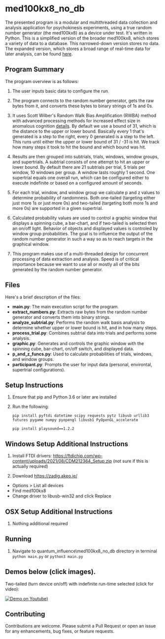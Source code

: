 # med100kx8_no_db
The presented program is a modular and multithreaded data collection and analysis application for psychokinesis experiments, using a true random number generator (the med100kx8) as a device under test. It's written in Python. This is a simplified version of the broader med100kx8, which stores a variety of data to a database. This narrowed-down version stores no data. The expanded version, which stores a broad range of real-time data for later analysis, can be found [here](https://github.com/danosb/quantum_influence/tree/main/med100kx8).


## Program Summary

The program overview is as follows:

1. The user inputs basic data to configure the run.

1. The program connects to the random number generator, gets the raw bytes from it, and converts these bytes to binary strings of 1s and 0s.

1. It uses Scott Wilber's Random Walk Bias Amplification (RWBA) method with advanced processing methods for increased effect size in anomalous cognition [details](https://drive.google.com/file/d/1rP7Ee35K0kbQ3zXCcZvnj3d5WqmROTT_/view). By default we use a bound of 31, which is the distance to the upper or lower bound. Basically every 1 that's generated is a step to the right, every 0 generated is a step to the left. This runs until either the upper or lower bound of 31 / -31 is hit. We track how many steps it took to hit the bound and which bound was hit.

1. Results are then grouped into subtrials, trials, windows, window groups, and supertrials. A subtrial consists of one attempt to hit an upper or lower bound. By default there are 21 subtrials per trial, 5 trials per window, 10 windows per group. A window lasts roughly 1 second. One supertrial equals one overall run, which can be configured either to execute indefinite or based on a configured amount of seconds.

1. For each trial, window, and window group we calculate p and z values to determine probability of randomness. Both one-tailed (targeting either just more 1s or just more 0s) and two-tailed (targeting both more 1s and more 0s) are supported in a given supertrial. 

1. Calculated probability values are used to control a graphic window that displays a spinning cube, a bar-chart, and if two-tailed is selected then an on/off light. Behavior of objects and displayed values is controled by window group probabilities. The goal is to influence the output of the random number generator in such a way so as to reach targets in the graphical window.

1. This program makes use of a multi-threaded design for concurrent processing of data extraction and analysis. Speed is of critical importance because we want to use all or mostly all of the bits generated by the random number generator.


## Files

Here's a brief description of the files:

* **main.py**: The main execution script for the program. 
* **extract_numbers.py**: Extracts raw bytes from the random number generator and converts them into binary strings.
* **analyze_subtrial.py**: Performs the random walk basis analysis to determine whether upper or lower bound is hit, and in how many steps.
* **process_trial.py**: Combines subtrial data into trials and performs some analysis.
* **graphic.py**: Generates and controls the graphic window with the spinning cube, bar-chart, on/off switch, and displayed data.
* **p_and_z_funcs.py**: Used to calculate probabilities of trials, windows, and window groups.
* **participant.py**: Prompts the user for input data (personal, environtal, supertrial configurations).

## Setup Instructions

1. Ensure that pip and Python 3.6 or later are installed
1. Run the following:
   
    ```pip install pyftdi datetime scipy requests pytz libusb urllib3 futures pygame numpy pyopengl libusb1 PyOpenGL_accelerate```
   
    ```pip install playsound==1.2.2```
   
## Windows Setup Additional Instructions

1. Install FTDI drivers: https://ftdichip.com/wp-content/uploads/2021/08/CDM212364_Setup.zip (not sure if this is actually required)

2. Download https://zadig.akeo.ie/
- Options > List all devices
- Find med100kx8
- Change driver to libusb-win32 and click Replace


## OSX Setup Additional Instructions

1. Nothing additional required


## Running

1. Navigate to quantum_influence\med100kx8_no_db directory in terminal
```python main.py```
or 
```python3 main.py```


## Demos below (click images).

Two-tailed (turn device on/off) with indefinite run-time selected (click for video):

[![Demo on Youtube](https://i.ibb.co/h8dbbnC/ss.png))](https://youtu.be/wIXsSdyPN0Y)


## Contributing
Contributions are welcome. Please submit a Pull Request or open an issue for any enhancements, bug fixes, or feature requests.
